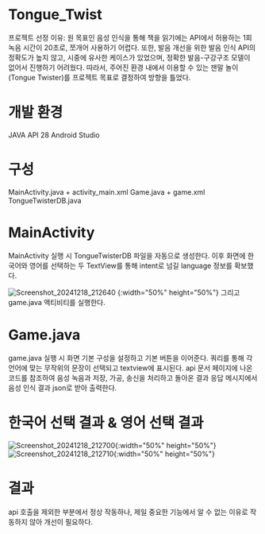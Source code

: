# Tongue_Twist
프로젝트 선정 이유: 원 목표인 음성 인식을 통해 책을 읽기에는 API에서 허용하는 1회 녹음 시간이 20초로, 쪼개어 사용하기 어렵다. 또한, 발음 개선을 위한 발음 인식 API의 정확도가 높지 않고, 시중에 유사한 케이스가 있었으며, 정확한 발음-구강구조 모델이 없어서 진행하기 어려웠다. 따라서, 주어진 환경 내에서 이용할 수 있는 잰말 놀이(Tongue Twister)를 프로젝트 목표로 결정하여 방향을 틀었다.

# 개발 환경
JAVA API 28
Android Studio

# 구성
MainActivity.java + activity_main.xml
Game.java + game.xml
TongueTwisterDB.java

# MainActivity
MainActivity 실행 시 TongueTwisterDB 파일을 자동으로 생성한다.
이후 화면에 한국어와 영어를 선택하는 두 TextView를 통해 intent로 넘길 language 정보를 확보했다.

![Screenshot_20241218_212640](https://github.com/user-attachments/assets/653db81c-3fd2-4b72-8852-36cca23a2ccc) {:width="50%" height="50%"}
그리고 game.java 액티비티를 실행한다.

# Game.java
game.java 실행 시 화면 기본 구성을 설정하고 기본 버튼을 이어준다.
쿼리를 통해 각 언어에 맞는 무작위의 문장이 선택되고 textview에 표시된다.
api 문서 페이지에 나온 코드를 참조하여 음성 녹음과 저장, 가공, 송신을 처리하고
돌아온 결과 응답 메시지에서 음성 인식 결과 json로 받아 출력한다.

# 한국어 선택 결과 & 영어 선택 결과
![Screenshot_20241218_212700](https://github.com/user-attachments/assets/42208006-b217-4c25-a2a6-4345bc4e38fb){:width="50%" height="50%"}
![Screenshot_20241218_212710](https://github.com/user-attachments/assets/5a4315a3-a0c1-4e73-bb8e-73afc8236064){:width="50%" height="50%"}

# 결과
api 호출을 제외한 부분에서 정상 작동하나, 제일 중요한 기능에서 알 수 없는 이유로 작동하지 않아 개선이 필요하다.

